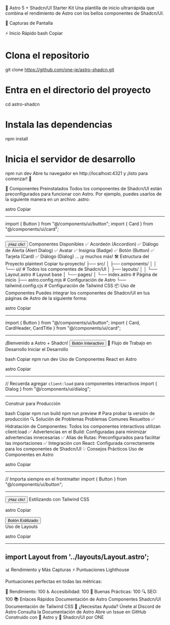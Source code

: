 🚀 Astro 5 + Shadcn/UI Starter Kit
Una plantilla de inicio ultrarrápida que combina el rendimiento de Astro con los bellos componentes de Shadcn/UI.

🎨 Capturas de Pantalla

⚡ Inicio Rápido
bash
Copiar

# Clona el repositorio

git clone https://github.com/one-ie/astro-shadcn.git

# Entra en el directorio del proyecto

cd astro-shadcn

# Instala las dependencias

npm install

# Inicia el servidor de desarrollo

npm run dev
Abre tu navegador en http://localhost:4321 y ¡listo para comenzar! 🎉

🎨 Componentes Preinstalados
Todos los componentes de Shadcn/UI están preconfigurados para funcionar con Astro.
Por ejemplo, puedes usarlos de la siguiente manera en un archivo .astro:

astro
Copiar

---

import { Button } from "@/components/ui/button";
import { Card } from "@/components/ui/card";

---

<Button>¡Haz clic!</Button>
Componentes Disponibles
✅ Acordeón (Accordion)
✅ Diálogo de Alerta (Alert Dialog)
✅ Avatar
✅ Insignia (Badge)
✅ Botón (Button)
✅ Tarjeta (Card)
✅ Diálogo (Dialog)
... ¡y muchos más!
🛠️ Estructura del Proyecto
plaintext
Copiar
tu-proyecto/
├── src/
│ ├── components/
│ │ └── ui/ # Todos los componentes de Shadcn/UI
│ ├── layouts/
│ │ └── Layout.astro # Layout base
│ └── pages/
│ └── index.astro # Página de inicio
├── astro.config.mjs # Configuración de Astro
└── tailwind.config.cjs # Configuración de Tailwind CSS
📦 Uso de Componentes
Puedes integrar los componentes de Shadcn/UI en tus páginas de Astro de la siguiente forma:

astro
Copiar

---

import { Button } from "@/components/ui/button";
import { Card, CardHeader, CardTitle } from "@/components/ui/card";

---

<Card>
  <CardHeader>
    <CardTitle>¡Bienvenido a Astro + Shadcn!</CardTitle>
  </CardHeader>
  <Button client:load>Botón Interactivo</Button>
</Card>
🚀 Flujo de Trabajo en Desarrollo
Iniciar el Desarrollo

bash
Copiar
npm run dev
Uso de Componentes React en Astro

astro
Copiar

---

// Recuerda agregar `client:load` para componentes interactivos
import { Dialog } from "@/components/ui/dialog";

---

<Dialog client:load>
  <!-- Contenido del diálogo -->
</Dialog>
Construir para Producción

bash
Copiar
npm run build
npm run preview # Para probar la versión de producción
🔍 Solución de Problemas
Problemas Comunes Resueltos
✅ Hidratación de Componentes: Todos los componentes interactivos utilizan client:load
✅ Advertencias en el Build: Configuradas para minimizar advertencias innecesarias
✅ Alias de Rutas: Preconfigurados para facilitar las importaciones
✅ Integración con React: Configurada correctamente para los componentes de Shadcn/UI
💡 Consejos Prácticos
Uso de Componentes en Astro

astro
Copiar

---

// Importa siempre en el frontmatter
import { Button } from "@/components/ui/button";

---

<!-- Úsalo en el template -->

<Button client:load>¡Haz clic!</Button>
Estilizando con Tailwind CSS

astro
Copiar

<div class="dark:bg-slate-800">
  <Button class="m-4">Botón Estilizado</Button>
</div>
Uso de Layouts

astro
Copiar

---

## import Layout from '../layouts/Layout.astro';

<Layout title="Inicio">
  <!-- Tu contenido aquí -->
</Layout>
📊 Rendimiento y Más Capturas
⚡ Puntuaciones Lighthouse

Puntuaciones perfectas en todas las métricas:

🚀 Rendimiento: 100
♿ Accesibilidad: 100
🔧 Buenas Prácticas: 100
🔍 SEO: 100
📚 Enlaces Rápidos
Documentación de Astro
Componentes Shadcn/UI
Documentación de Tailwind CSS
🤝 ¿Necesitas Ayuda?
Únete al Discord de Astro
Consulta la Documentación de Astro
Abre un Issue en GitHub
Construido con 🚀 Astro y 🎨 Shadcn/UI por ONE

